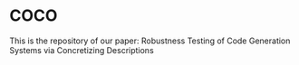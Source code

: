 # COCO
This is the repository of our paper: Robustness Testing of Code Generation Systems via Concretizing Descriptions
